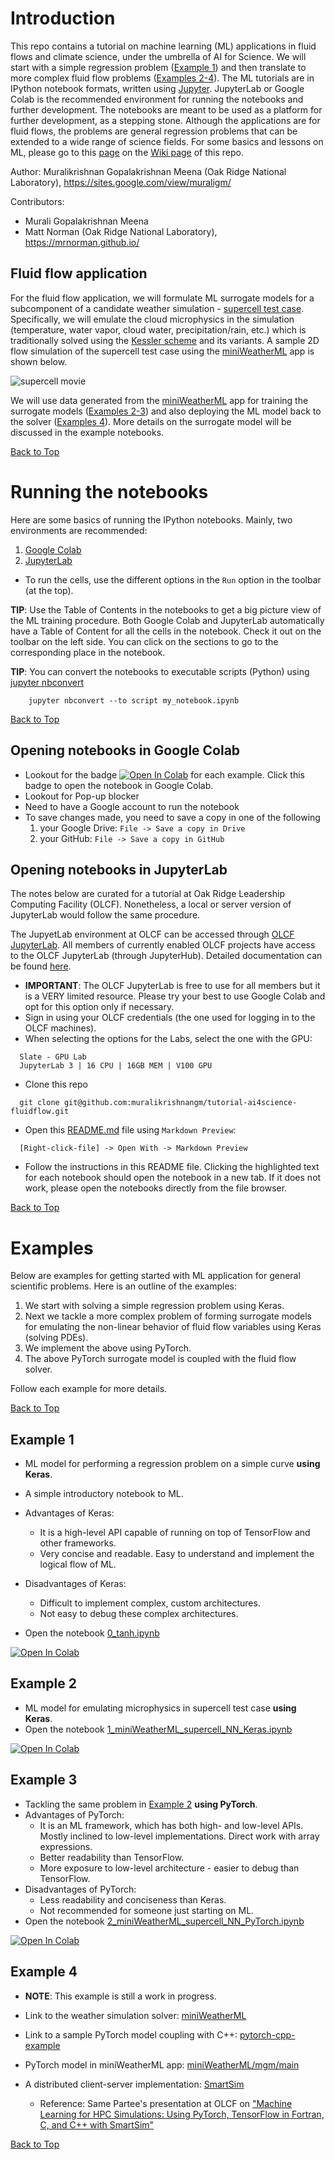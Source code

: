 # <a name="introduction"></a>Introduction

This repo contains a tutorial on machine learning (ML) applications in fluid flows and climate science, under the umbrella of AI for Science. We will start with a simple regression problem ([Example 1](#example1)) and then translate to more complex fluid flow problems ([Examples 2-4](#example2)). The ML tutorials are in IPython notebook formats, written using [Jupyter](https://jupyter.org/). JupyterLab or Google Colab is the recommended environment for running the notebooks and further development. The notebooks are meant to be used as a platform for further development, as a stepping stone. Although the applications are for fluid flows, the problems are general regression problems that can be extended to a wide range of science fields. For some basics and lessons on ML, please go to this [page](https://github.com/muralikrishnangm/tutorial-ai4science-fluidflow/wiki/ML-lessons-courses-for-beginners) on the [Wiki page](https://github.com/muralikrishnangm/tutorial-ai4science-fluidflow/wiki) of this repo.
 

Author: Muralikrishnan Gopalakrishnan Meena (Oak Ridge National Laboratory), https://sites.google.com/view/muraligm/

Contributors:
* Murali Gopalakrishnan Meena
* Matt Norman (Oak Ridge National Laboratory), https://mrnorman.github.io/

## Fluid flow application

For the fluid flow application, we will formulate ML surrogate models for a subcomponent of a candidate weather simulation - [supercell test case](https://en.wikipedia.org/wiki/Supercell). Specifically, we will emulate the cloud microphysics in the simulation (temperature, water vapor, cloud water, precipitation/rain, etc.) which is traditionally solved using the [Kessler scheme](https://doi.org/10.1002/2015MS000435) and its variants. A sample 2D flow simulation of the supercell test case using the [miniWeatherML](https://github.com/mrnorman/miniWeatherML.git) app is shown below.

![supercell movie](https://mrnorman.github.io/supercell_miniWeatherML.gif)

We will use data generated from the [miniWeatherML](https://github.com/mrnorman/miniWeatherML.git) app for training the surrogate models ([Examples 2-3](#example2)) and also deploying the ML model back to the solver ([Examples 4](#example4)). More details on the surrogate model will be discussed in the example notebooks.

[Back to Top](#introduction)

# Running the notebooks

Here are some basics of running the IPython notebooks. Mainly, two environments are recommended:

1. [Google Colab](https://colab.research.google.com/)
2. [JupyterLab](https://github.com/jupyterlab/jupyterlab)

* To run the cells, use the different options in the `Run` option in the toolbar (at the top).

**TIP**: Use the Table of Contents in the notebooks to get a big picture view of the ML training procedure. Both Google Colab and JupyterLab automatically have a Table of Content for all the cells in the notebook. Check it out on the toolbar on the left side. You can click on the sections to go to the corresponding place in the notebook.

**TIP**: You can convert the notebooks to executable scripts (Python) using [jupyter nbconvert](https://nbconvert.readthedocs.io/en/latest/usage.html#executable-script)
```
    jupyter nbconvert --to script my_notebook.ipynb
```

[Back to Top](#introduction)

## Opening notebooks in Google Colab

* Lookout for the badge [![Open In Colab](https://colab.research.google.com/assets/colab-badge.svg)](https://colab.research.google.com/github/muralikrishnangm/tutorial-ai4science-fluidflow/blob/main/HelloWorld.ipynb) for each example. Click this badge to open the notebook in Google Colab.
* Lookout for Pop-up blocker
* Need to have a Google account to run the notebook
* To save changes made, you need to save a copy in one of the following
  1. your Google Drive: `File -> Save a copy in Drive`
  2. your GitHub: `File -> Save a copy in GitHub`

## Opening notebooks in JupyterLab

The notes below are curated for a tutorial at Oak Ridge Leadership Computing Facility (OLCF). Nonetheless, a local or server version of JupyterLab would follow the same procedure.

The JupyetLab environment at OLCF can be accessed through [OLCF JupyterLab](https://jupyter.olcf.ornl.gov/). All members of currently enabled OLCF projects have access to the OLCF JupyterLab (through JupyterHub). Detailed documentation can be found [here](https://docs.olcf.ornl.gov/services_and_applications/jupyter/overview.html#jupyter-at-olcf).

* **IMPORTANT**: The OLCF JupyterLab is free to use for all members but it is a VERY limited resource. Please try your best to use Google Colab and opt for this option only if necessary.
* Sign in using your OLCF credentials (the one used for logging in to the OLCF machines).
* When selecting the options for the Labs, select the one with the GPU:
```
  Slate - GPU Lab
  JupyterLab 3 | 16 CPU | 16GB MEM | V100 GPU
```
* Clone this repo
```
  git clone git@github.com:muralikrishnangm/tutorial-ai4science-fluidflow.git
```
* Open this [README.md](README.md) file using `Markdown Preview`:
```
  [Right-click-file] -> Open With -> Markdown Preview
```
* Follow the instructions in this README file. Clicking the highlighted text for each notebook should open the notebook in a new tab. If it does not work, please open the notebooks directly from the file browser.

[Back to Top](#introduction)

# Examples

Below are examples for getting started with ML application for general scientific problems. Here is an outline of the examples:

1. We start with solving a simple regression problem using Keras.
2. Next we tackle a more complex problem of forming surrogate models for emulating the non-linear behavior of fluid flow variables using Keras (solving PDEs).
3. We implement the above using PyTorch.
4. The above PyTorch surrogate model is coupled with the fluid flow solver.

Follow each example for more details.

[Back to Top](#introduction)

## <a name="example1"></a>Example 1

* ML model for performing a regression problem on a simple curve **using Keras**.
* A simple introductory notebook to ML.
* Advantages of Keras: 
    - It is a high-level API capable of running on top of TensorFlow and other frameworks.
    - Very concise and readable. Easy to understand and implement the logical flow of ML.
* Disadvantages of Keras:
    - Difficult to implement complex, custom architectures.
    - Not easy to debug these complex architectures.
    
* Open the notebook [0_tanh.ipynb](0_tanh.ipynb)

[![Open In Colab](https://colab.research.google.com/assets/colab-badge.svg)](https://colab.research.google.com/github/muralikrishnangm/tutorial-ai4science-fluidflow/blob/main/0_tanh.ipynb)



## <a name="example2"></a>Example 2

* ML model for emulating microphysics in supercell test case **using Keras**.
* Open the notebook [1_miniWeatherML_supercell_NN_Keras.ipynb](1_miniWeatherML_supercell_NN_Keras.ipynb)

[![Open In Colab](https://colab.research.google.com/assets/colab-badge.svg)](https://colab.research.google.com/github/muralikrishnangm/tutorial-ai4science-fluidflow/blob/main/1_miniWeatherML_supercell_NN_Keras.ipynb)



## <a name="example3"></a>Example 3

* Tackling the same problem in [Example 2](#example2) **using PyTorch**.
* Advantages of PyTorch: 
    - It is an ML framework, which has both high- and low-level APIs. Mostly inclined to low-level implementations. Direct work with array expressions.
    - Better readability than TensorFlow.
    - More exposure to low-level architecture - easier to debug than TensorFlow.
* Disadvantages of PyTorch:
    - Less readability and conciseness than Keras.
    - Not recommended for someone just starting on ML.
* Open the notebook [2_miniWeatherML_supercell_NN_PyTorch.ipynb](2_miniWeatherML_supercell_NN_PyTorch.ipynb)

[![Open In Colab](https://colab.research.google.com/assets/colab-badge.svg)](https://colab.research.google.com/github/muralikrishnangm/tutorial-ai4science-fluidflow/blob/main/2_miniWeatherML_supercell_NN_PyTorch.ipynb)



## <a name="example4"></a>Example 4

* **NOTE**: This example is still a work in progress.

* Link to the weather simulation solver: [miniWeatherML](https://github.com/mrnorman/miniWeatherML.git)

* Link to a sample PyTorch model coupling with C++: [pytorch-cpp-example](https://github.com/muralikrishnangm/pytorch-cpp-example.git)

* PyTorch model in miniWeatherML app: [miniWeatherML/mgm/main](https://github.com/mrnorman/miniWeatherML/tree/mgm/main)

* A distributed client-server implementation: [SmartSim](https://github.com/CrayLabs/SmartSim.git)
    - Reference: Same Partee's presentation at OLCF on ["Machine Learning for HPC Simulations: Using PyTorch, TensorFlow in Fortran, C, and C++ with SmartSim"](https://www.olcf.ornl.gov/calendar/userconcall-mar2022)

[Back to Top](#introduction)